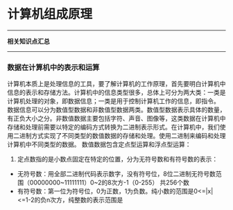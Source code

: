 # 计算机组成原理
***
**相关知识点汇总**
***
### 数据在计算机中的表示和运算
计算机本质上是处理信息的工具，要了解计算机的工作原理，首先要明白计算机中信息的表示和存储方法。计算机中的信息类型很多，总体上可分为两大类：一类是计算机处理的对象，即数据信息；一类是用于控制计算机工作的信息，即指令。
数据信息可以分为数值型数据和非数值型数据两类。数值型数据表示具体的数量，有正负大小之分。非数值数据主要包括字符、声音、图像等，这类数据在计算机中存储和处理前需要以特定的编码方式转换为二进制表示形式。在计算机中，我们使用二进制方式实现了不同类型的数值数据的存储和处理。使用二进制来编码和处理计算机中不同类型的数据。
数值数据包含定点型运算和浮点型运算：
1. 定点数指的是小数点固定在特定的位置，分为无符号数和有符号数的表示：
- 无符号数：用全部二进制代码表示数字，没有符号位，8位二进制无符号数范围（00000000~11111111）0~2的8次方-1（0-255） 共256个数
- 有符号数：第一位为符号位，0为正数，1为负数。纯小数的范围是0<=|x|<=1-2的负n次方，纯整数的表示范围是
